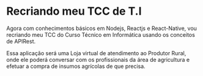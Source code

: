 # Recriando meu TCC de T.I

Agora com conhecimentos básicos em Nodejs, Reactjs e React-Native, vou recriando meu TCC do Curso Técnico em Informática usando os conceitos de APIRest. 

Essa aplicação será uma Loja virtual de atendimento ao Produtor Rural, onde ele poderá conversar com os profissionais da área de agricultura e efetuar a compra de insumos agrícolas de que precisa. 
